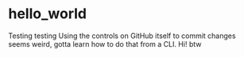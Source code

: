 # hello_world
Testing testing
Using the controls on GitHub itself to commit changes seems weird, gotta learn how to do that from a CLI.
Hi! btw
